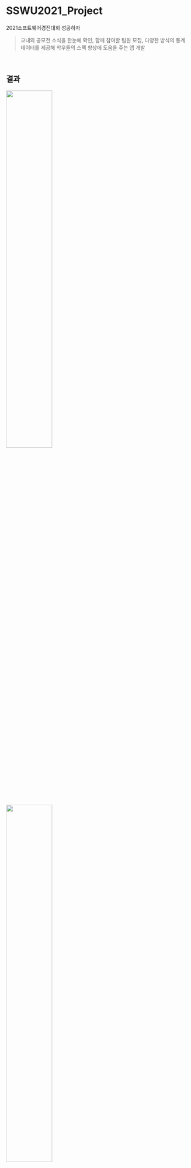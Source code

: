 # SSWU2021_Project
2021소프트웨어경진대회 성공하자

> 교내외 공모전 소식을 한눈에 확인, 함께 참여할 팀원 모집, 다양한 방식의 통계 데이터를 제공해 학우들의 스펙 향상에 도움을 주는 앱 개발
</br>

## 결과

<img src="https://user-images.githubusercontent.com/77660379/168833273-0611bca5-a598-4688-851e-795b0a032929.gif" width="50%" align ='left'/>
<img src="https://user-images.githubusercontent.com/77660379/168833432-62db5028-4c76-4e9b-89f0-d58a22a10d00.gif" width="50%" align ='center'/>
<img src="https://user-images.githubusercontent.com/77660379/168833557-5b9d31d1-c4f7-4a17-bb61-acaf9d661f48.gif" width="50%" align = 'right'/>

## 주요 기능

#### 교내, 교외 공모전 정보 함께 제공
![image](https://user-images.githubusercontent.com/77660379/168837418-5886347b-d4bb-4a18-bdf7-6f2b0ee15cf6.png)

#### 팀원 모집 기능 제공
![image](https://user-images.githubusercontent.com/77660379/168837607-73a4174d-58d0-4977-b8c6-7c9d014c9acd.png)

#### 통계 데이터 제공
![image](https://user-images.githubusercontent.com/77660379/168837795-e959d083-f6a9-4f7e-bffc-3326844ddcf5.png)



## Tech stack
- `firebase`
- `java`
- `androidstudio`

